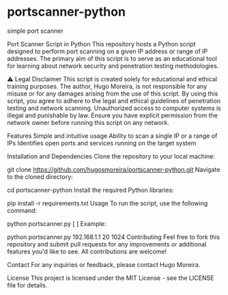 # portscanner-python
simple port scanner 

Port Scanner Script in Python
This repository hosts a Python script designed to perform port scanning on a given IP address or range of IP addresses. The primary aim of this script is to serve as an educational tool for learning about network security and penetration testing methodologies.

⚠️ Legal Disclaimer
This script is created solely for educational and ethical training purposes. The author, Hugo Moreira, is not responsible for any misuse or for any damages arising from the use of this script. By using this script, you agree to adhere to the legal and ethical guidelines of penetration testing and network scanning. Unauthorized access to computer systems is illegal and punishable by law. Ensure you have explicit permission from the network owner before running this script on any network.

Features
Simple and intuitive usage
Ability to scan a single IP or a range of IPs
Identifies open ports and services running on the target system

Installation and Dependencies
Clone the repository to your local machine:


git clone https://github.com/hugosmoreira/portscanner-python.git
Navigate to the cloned directory:


cd portscanner-python
Install the required Python libraries:


pip install -r requirements.txt
Usage
To run the script, use the following command:


python portscanner.py <target-ip> [<start-port> <end-port>]
Example:


python portscanner.py 192.168.1.1 20 1024
Contributing
Feel free to fork this repository and submit pull requests for any improvements or additional features you'd like to see. All contributions are welcome!

Contact
For any inquiries or feedback, please contact Hugo Moreira.

License
This project is licensed under the MIT License - see the LICENSE file for details.
